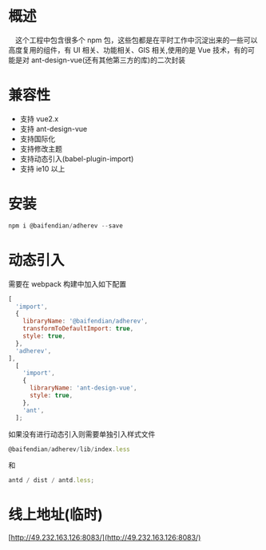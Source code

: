 # 概述

&ensp;&ensp;这个工程中包含很多个 npm 包，这些包都是在平时工作中沉淀出来的一些可以高度复用的组件，有 UI 相关、功能相关、GIS 相关,使用的是 Vue 技术，有的可能是对 ant-design-vue(还有其他第三方的库)的二次封装

# 兼容性

- 支持 vue2.x
- 支持 ant-design-vue
- 支持国际化
- 支持修改主题
- 支持动态引入(babel-plugin-import)
- 支持 ie10 以上

# 安装

```javascript
npm i @baifendian/adherev --save
```

# 动态引入

需要在 webpack 构建中加入如下配置

```javascript
[
  'import',
  {
    libraryName: '@baifendian/adherev',
    transformToDefaultImport: true,
    style: true,
  },
  'adherev',
],
  [
    'import',
    {
      libraryName: 'ant-design-vue',
      style: true,
    },
    'ant',
  ];
```

如果没有进行动态引入则需要单独引入样式文件

```javascript
@baifendian/adherev/lib/index.less
```

和

```javascript
antd / dist / antd.less;
```

# 线上地址(临时)

[http://49.232.163.126:8083/](http://49.232.163.126:8083/)
